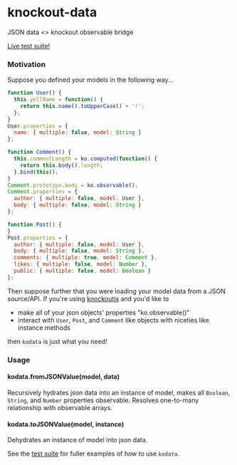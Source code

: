 knockout-data
=============

JSON data <> knockout observable bridge

[Live test suite!](https://gaye.github.io/knockout-data/test/)

### Motivation

Suppose you defined your models in the following way...

```js
function User() {
  this.yellName = function() {
    return this.name().toUpperCase() + '!';
  };
}
User.properties = {
  name: { multiple: false, model: String }
};

function Comment() {
  this.commentLength = ko.computed(function() {
    return this.body().length;
  }.bind(this));
}
Comment.prototype.body = ko.observable();
Comment.properties = {
  author: { multiple: false, model: User },
  body: { multiple: false, model: String }
};

function Post() {
}
Post.properties = {
  author: { multiple: false, model: User },
  body: { multiple: false, model: String },
  comments: { multiple: true, model: Comment },
  likes: { multiple: false, model: Number },
  public: { multiple: false, model: Boolean }
};
```

Then suppose further that you were loading your model data from a JSON source/API. If you're using [knockoutjs](http://knockoutjs.com/) and you'd like to

+ make all of your json objects' properties "ko.observable()"
+ interact with `User`, `Post`, and `Comment` like objects with niceties like instance methods

then `kodata` is just what you need!

### Usage

#### kodata.fromJSONValue(model, data)

Recursively hydrates json data into an instance of model, makes all `Boolean`, `String`, and `Number` properties observable. Resolves one-to-many relationship with observable arrays.

#### kodata.toJSONValue(model, instance)

Dehydrates an instance of model into json data.

See the [test suite](https://github.com/gaye/knockout-data/tree/master/test) for fuller examples of how to use `kodata`.
